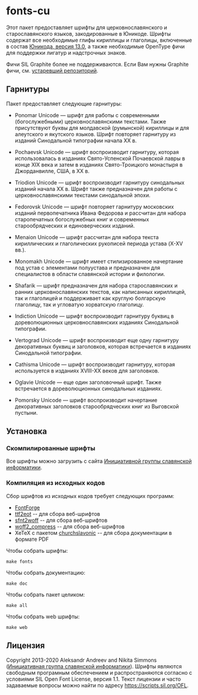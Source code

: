 # fonts-cu

Этот пакет предоставляет шрифты для церковнославянского и старославянского
языков, закодированные в Юникоде. Шрифты содержат все необходимые глифы
кириллицы и глаголицы, включенные в состав
[Юникода, версия 13.0](https://www.unicode.org/versions/Unicode13.0.0/),
а также необходимые OpenType фичи для поддержки лигатур и надстрочных знаков.

Фичи SIL Graphite более не поддерживаются. Если Вам нужны Graphite фичи, см.
[устаревший репозиторий](https://github.com/slavonic/fonts-cu-legacy).

## Гарнитуры

Пакет предоставляет следующие гарнитуры:

* Ponomar Unicode — шрифт для работы с современными (богослужебными) церковнославянскими текстами. Также присутствуют буквы для молдавской (румынской) кириллицы и для алеутского и якутского языков. Шрифт повторяет гарнитуру из изданий Синодальной типографии начала XX в.

* Pochaevsk Unicode — шрифт воспроизводит гарнитуру, которая использовалась в изданиях Свято-Успенской Почаевской лавры в конце XIX века и затем в изданиях Свято-Троицкого монастыря в Джорданвилле, США, в XX в.

* Triodion Unicode — шрифт воспроизводит гарнитуру синодальных изданий начала XX в. Шрифт также предназначен для работы с церковнославянскими текстами синодальной эпохи. 

* Fedorovsk Unicode — шрифт повторяет гарнитуру московских изданий первопечатника Ивана Федорова и рассчитан для набора старопечатных богослужебных книг и современных старообрядческих и единоверческих изданий.

* Menaion Unicode — шрифт рассчитан для набора текста кириллических и глаголических рукописей периода устава (X-XV вв.).

* Monomakh Unicode — шрифт имеет стилизированное начертание под устав с элементами полуустава и предназначен для специалистов в области славянской истории и филологии.

* Shafarik — шрифт предназначен для набора старославянских и ранних церковнославянских текстов, как написанных кириллицей, так и глаголицей и поддерживает как круглую болгарскую глаголицу, так и угловатую хорватскую глаголицу. 

* Indiction Unicode — шрифт воспроизводит гарнитуру буквиц в дореволюционных церковнославянских изданиях Синодальной типографии.

* Vertograd Unicode — шрифт воспроизводит еще одну гарнитуру декоративных буквиц и заголовков, которая встречается в изданиях Синодальной типографии.

* Cathisma Unicode — шрифт воспроизводит гарнитуру, которая используется в изданиях XVIII-XX веков для заголовков.

* Oglavie Unicode — еще один заголовочный шрифт. Также встречается в дореволюционных синодальных изданиях.

* Pomorsky Unicode — шрифт воспроизводит начертание декоративных заголовков старообрядческих книг из Выговской пустыни.

## Установка

### Скомпилированные шрифты

Все шрифты можно загрузить с сайта
[Инициативной группы славянской информатики](https://sci.ponomar.net/ru/fonts.html).

### Компиляция из исходных кодов

Сбор шрифтов из исходных кодов требует следующих программ:

* [FontForge](https://github.com/fontforge/fontforge)
* [ttf2eot](https://github.com/fontello/ttf2eot) -- для сбора веб-шрифтов
* [sfnt2woff](https://github.com/kseo/sfnt2woff) -- для сбора веб-шрифтов
* [woff2_compress](https://github.com/google/woff2) -- для сбора веб-шрифтов
* XeTeX с пакетом [churchslavonic](https://www.ctan.org/pkg/churchslavonic) -- для сбора документации в формате PDF

Чтобы собрать шрифты:

```
make fonts
```

Чтобы собрать документацию:

```
make doc
```

Чтобы собрать пакет целиком:

```
make all
```

Чтобы собрать web шрифты:

```
make web
```

## Лицензия

Copyright 2013-2020 Aleksandr Andreev and Nikita Simmons
([Инициативная группа славянской информатики](https://sci.ponomar.net/ru/)).
Шрифты являются свободным програмным обеспечением и распространяются
согласно с условиями SIL Open Font License, версия 1.1.
Текст лицензии и часто задаваемые вопросы можно найти по адресу https://scripts.sil.org/OFL.
